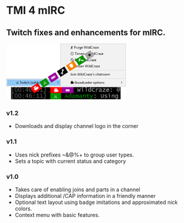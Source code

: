 # TMI 4 mIRC
## Twitch fixes and enhancements for mIRC. 
![Illustration](tmi4mirc.png)

### v1.2

* Downloads and display channel logo in the corner

### v1.1

* Uses nick prefixes ~&@%+ to group user types.
* Sets a topic with current status and category

### v1.0

* Takes care of enabling joins and parts in a channel
* Displays additional /CAP information in a friendly manner
* Optional text layout using badge imitations and approximated nick colors.
* Context menu with basic features.
